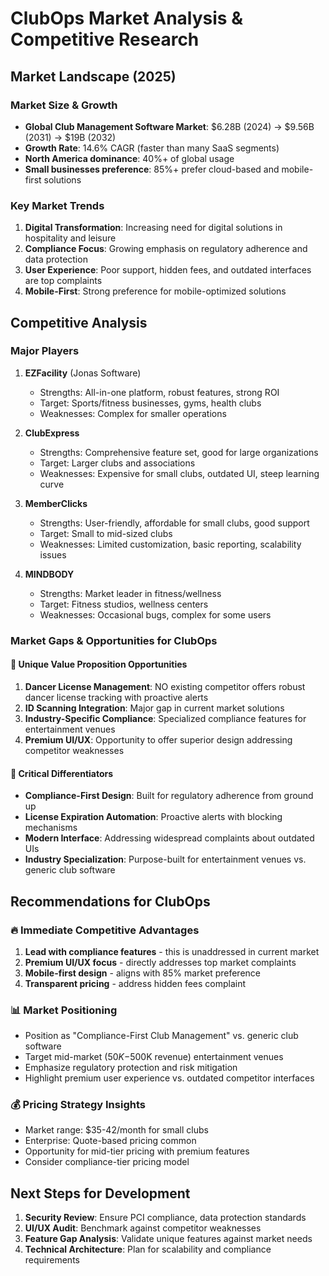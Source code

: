 # ClubOps Market Analysis & Competitive Research

## Market Landscape (2025)

### Market Size & Growth
- **Global Club Management Software Market**: $6.28B (2024) → $9.56B (2031) → $19B (2032)
- **Growth Rate**: 14.6% CAGR (faster than many SaaS segments)
- **North America dominance**: 40%+ of global usage
- **Small businesses preference**: 85%+ prefer cloud-based and mobile-first solutions

### Key Market Trends
1. **Digital Transformation**: Increasing need for digital solutions in hospitality and leisure
2. **Compliance Focus**: Growing emphasis on regulatory adherence and data protection
3. **User Experience**: Poor support, hidden fees, and outdated interfaces are top complaints
4. **Mobile-First**: Strong preference for mobile-optimized solutions

## Competitive Analysis

### Major Players
1. **EZFacility** (Jonas Software)
   - Strengths: All-in-one platform, robust features, strong ROI
   - Target: Sports/fitness businesses, gyms, health clubs
   - Weaknesses: Complex for smaller operations

2. **ClubExpress**
   - Strengths: Comprehensive feature set, good for large organizations
   - Target: Larger clubs and associations
   - Weaknesses: Expensive for small clubs, outdated UI, steep learning curve

3. **MemberClicks**
   - Strengths: User-friendly, affordable for small clubs, good support
   - Target: Small to mid-sized clubs
   - Weaknesses: Limited customization, basic reporting, scalability issues

4. **MINDBODY**
   - Strengths: Market leader in fitness/wellness
   - Target: Fitness studios, wellness centers
   - Weaknesses: Occasional bugs, complex for some users

### Market Gaps & Opportunities for ClubOps

#### 🎯 **Unique Value Proposition Opportunities**
1. **Dancer License Management**: NO existing competitor offers robust dancer license tracking with proactive alerts
2. **ID Scanning Integration**: Major gap in current market solutions
3. **Industry-Specific Compliance**: Specialized compliance features for entertainment venues
4. **Premium UI/UX**: Opportunity to offer superior design addressing competitor weaknesses

#### 🚨 **Critical Differentiators**
- **Compliance-First Design**: Built for regulatory adherence from ground up
- **License Expiration Automation**: Proactive alerts with blocking mechanisms
- **Modern Interface**: Addressing widespread complaints about outdated UIs
- **Industry Specialization**: Purpose-built for entertainment venues vs. generic club software

## Recommendations for ClubOps

### 🔥 **Immediate Competitive Advantages**
1. **Lead with compliance features** - this is unaddressed in current market
2. **Premium UI/UX focus** - directly addresses top market complaints
3. **Mobile-first design** - aligns with 85% market preference
4. **Transparent pricing** - address hidden fees complaint

### 📊 **Market Positioning**
- Position as "Compliance-First Club Management" vs. generic club software
- Target mid-market ($50K-$500K revenue) entertainment venues
- Emphasize regulatory protection and risk mitigation
- Highlight premium user experience vs. outdated competitor interfaces

### 💰 **Pricing Strategy Insights**
- Market range: $35-42/month for small clubs
- Enterprise: Quote-based pricing common
- Opportunity for mid-tier pricing with premium features
- Consider compliance-tier pricing model

## Next Steps for Development
1. **Security Review**: Ensure PCI compliance, data protection standards
2. **UI/UX Audit**: Benchmark against competitor weaknesses
3. **Feature Gap Analysis**: Validate unique features against market needs
4. **Technical Architecture**: Plan for scalability and compliance requirements
